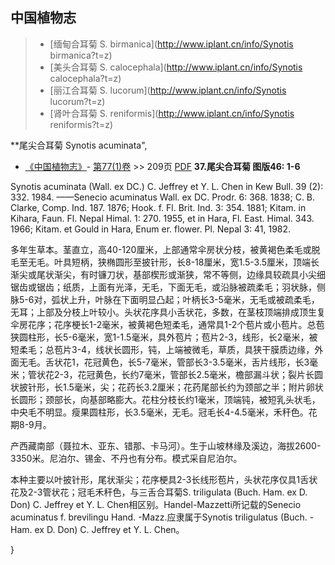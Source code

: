 

## 中国植物志

> * [缅甸合耳菊  S.  birmanica](http://www.iplant.cn/info/Synotis birmanica?t=z)
> * [美头合耳菊  S.  calocephala](http://www.iplant.cn/info/Synotis calocephala?t=z)
> * [丽江合耳菊  S.  lucorum](http://www.iplant.cn/info/Synotis lucorum?t=z)
> * [肾叶合耳菊  S.  reniformis](http://www.iplant.cn/info/Synotis reniformis?t=z)


**尾尖合耳菊 Synotis acuminata",


* [《中国植物志》](http://www.iplant.cn/frps)- [第77(1)卷](http://www.iplant.cn/frps/vol/77(1)) >> 209页 [PDF](http://www.iplant.cn/frps/pdf/77(1)/209.PDF)
**37.尾尖合耳菊 图版46: 1-6**

Synotis acuminata (Wall. ex DC.) C. Jeffrey et Y. L. Chen in Kew Bull. 39 (2): 332. 1984. ——Senecio acuminatus Wall. ex DC. Prodr. 6: 368. 1838; C. B. Clarke, Comp. Ind. 187. 1876; Hook. f. Fl. Brit. Ind. 3: 354. 1881; Kitam. in Kihara, Faun. Fl. Nepal Himal. 1: 270. 1955, et in Hara, Fl. East. Himal. 343. 1966; Kitam. et Gould in Hara, Enum er. flower. Pl. Nepal 3: 41, 1982.

多年生草本。茎直立，高40-120厘米，上部通常伞房状分枝，被黄褐色柔毛或脱毛至无毛。叶具短柄，狭椭圆形至披针形，长8-18厘米，宽1.5-3.5厘米，顶端长渐尖或尾状渐尖，有时镰刀状，基部楔形或渐狭，常不等侧，边缘具较疏具小尖细锯齿或锯齿；纸质，上面有光泽，无毛，下面无毛，或沿脉被疏柔毛；羽状脉，侧脉5-6对，弧状上升，叶脉在下面明显凸起；叶柄长3-5毫米，无毛或被疏柔毛，无耳；上部及分枝上叶较小。头状花序具小舌状花，多数，在茎枝顶端排成顶生复伞房花序；花序梗长1-2毫米，被黄褐色短柔毛，通常具1-2个苞片或小苞片。总苞狭圆柱形，长5-6毫米，宽1-1.5毫米，具外苞片；苞片2-3，线形，长2毫米，被短柔毛；总苞片3-4，线状长圆形，钝，上端被微毛，草质，具狭干膜质边缘，外面无毛。舌状花1，花冠黄色，长5-7毫米，管部长3-3.5毫米，舌片线形，长3毫米；管状花2-3，花冠黄色，长约7毫米，管部长2.5毫米，檐部漏斗状；裂片长圆状披针形，长1.5毫米，尖；花药长3.2厘米；花药尾部长约为颈部之半；附片卵状长圆形；颈部长，向基部略膨大。花柱分枝长约1毫米，顶端钝，被短乳头状毛，中央毛不明显。瘦果圆柱形，长3.5毫米，无毛。冠毛长4-4.5毫米，禾秆色。花期8-9月。

产西藏南部（聂拉木、亚东、错那、卡马河）。生于山坡林缘及溪边，海拔2600-3350米。尼泊尔、锡金、不丹也有分布。模式采自尼泊尔。

本种主要以叶披针形，尾状渐尖；花序梗具2-3长线形苞片，头状花序仅具1舌状花及2-3管状花；冠毛禾秆色，与三舌合耳菊S. triligulata (Buch. Ham. ex D. Don) C. Jeffrey et Y. L. Chen相区别。Handel-Mazzetti所记载的Senecio acuminatus f. brevilingu Hand. -Mazz.应隶属于Synotis triligulatus (Buch. -Ham. ex D. Don) C. Jeffrey et Y. L. Chen。



}